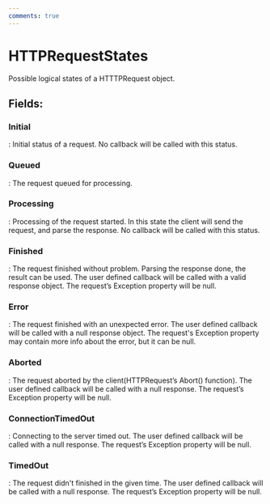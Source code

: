 ```yaml
---
comments: true
---
```

# HTTPRequestStates

Possible logical states of a HTTTPRequest object. 

## **Fields**:
### **Initial**
: Initial status of a request. No callback will be called with this status. 
### **Queued**
: The request queued for processing. 
### **Processing**
: Processing of the request started. In this state the client will send the request, and parse the response. No callback will be called with this status. 
### **Finished**
: The request finished without problem. Parsing the response done, the result can be used. The user defined callback will be called with a valid response object. The request’s Exception property will be null. 
### **Error**
: The request finished with an unexpected error. The user defined callback will be called with a null response object. The request's Exception property may contain more info about the error, but it can be null. 
### **Aborted**
: The request aborted by the client(HTTPRequest’s Abort() function). The user defined callback will be called with a null response. The request’s Exception property will be null. 
### **ConnectionTimedOut**
: Connecting to the server timed out. The user defined callback will be called with a null response. The request’s Exception property will be null. 
### **TimedOut**
: The request didn't finished in the given time. The user defined callback will be called with a null response. The request’s Exception property will be null. 